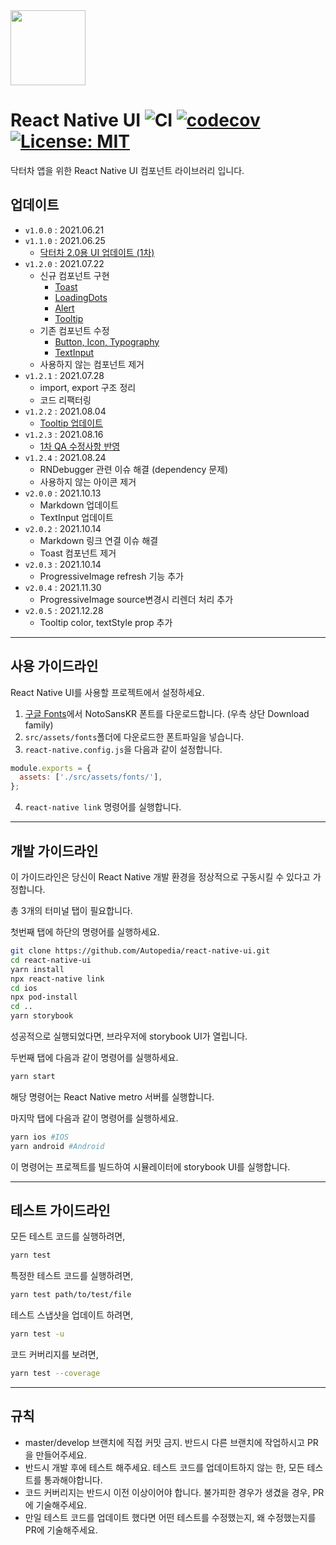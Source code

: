 <img src="https://image.doctor-cha.com/assets/SquareLogo-filled.png" width=120 />

# React Native UI ![CI](https://github.com/Autopedia/react-native-ui/actions/workflows/main.yml/badge.svg) [![codecov](https://codecov.io/gh/Autopedia/react-native-ui/branch/master/graph/badge.svg?token=982D9YJDJI)](https://codecov.io/gh/Autopedia/react-native-ui) [![License: MIT](https://img.shields.io/badge/License-MIT-yellow.svg)](https://opensource.org/licenses/MIT)

닥터차 앱을 위한 React Native UI 컴포넌트 라이브러리 입니다.

## 업데이트

- `v1.0.0` : 2021.06.21
- `v1.1.0` : 2021.06.25
  - [닥터차 2.0용 UI 업데이트 (1차)](https://docs.google.com/document/d/1Kx-2GRcfI4oOF1b7yCWmUb4L9-bbQubQdiB9P4mMHt4/edit)
- `v1.2.0` : 2021.07.22
  - 신규 컴포넌트 구현
    - [Toast](https://docs.google.com/document/d/1BHkyeh_1XXIXRqIs2dA5PEJTSHL9IWDaY9ptZpxUiEM/edit)
    - [LoadingDots](https://docs.google.com/document/d/1BHkyeh_1XXIXRqIs2dA5PEJTSHL9IWDaY9ptZpxUiEM/edit)
    - [Alert](https://docs.google.com/document/d/1VceAbGqxjaTrtVe-A6lcW3WqtcThgzPoJaV26hhxZZg/edit)
    - [Tooltip](https://docs.google.com/document/d/1mRcigecFJY5QoK3cPxb2KITGSNVIrSXPeeCwWLQjylQ/edit)
  - 기존 컴포넌트 수정
    - [Button, Icon, Typography](https://docs.google.com/document/d/10oiqZ-lLql5v4gNO-X3vF-aue9uDXUeeR9nrgUnOLfw/edit#heading=h.bqfs6i8j7ud5)
    - [TextInput](https://docs.google.com/document/d/1YNn6NmqP2v-MbngT72wdEpkwSpAhukDiRIa2G6kQtx4/edit#)
  - 사용하지 않는 컴포넌트 제거
- `v1.2.1` : 2021.07.28
  - import, export 구조 정리
  - 코드 리팩터링
- `v1.2.2` : 2021.08.04
  - [Tooltip 업데이트](https://docs.google.com/document/d/1I83eZ3mjerENqyh6B91ohNUWS2H9F_Rl8e8ZRRVa5VQ/edit)
- `v1.2.3` : 2021.08.16
  - [1차 QA 수정사항 반영](https://docs.google.com/document/d/1hmMIlYXe-M7M_q2eLDeJRA8iX2duu7KD-vI8jL3E14I/edit)
- `v1.2.4` : 2021.08.24
  - RNDebugger 관련 이슈 해결 (dependency 문제)
  - 사용하지 않는 아이콘 제거
- `v2.0.0` : 2021.10.13
  - Markdown 업데이트
  - TextInput 업데이트
- `v2.0.2` : 2021.10.14
  - Markdown 링크 연결 이슈 해결
  - Toast 컴포넌트 제거
- `v2.0.3` : 2021.10.14
  - ProgressiveImage refresh 기능 추가
- `v2.0.4` : 2021.11.30
  - ProgressiveImage source변경시 리렌더 처리 추가
- `v2.0.5` : 2021.12.28
  - Tooltip color, textStyle prop 추가

---

## 사용 가이드라인

React Native UI를 사용할 프로젝트에서 설정하세요.

1. [구글 Fonts](https://fonts.google.com/specimen/Noto+Sans+KR)에서 NotoSansKR 폰트를 다운로드합니다. (우측 상단 Download family)
2. `src/assets/fonts`폴더에 다운로드한 폰트파일을 넣습니다.
3. `react-native.config.js`을 다음과 같이 설정합니다.

```javascript
module.exports = {
  assets: ['./src/assets/fonts/'],
};
```

4. `react-native link` 명령어를 실행합니다.

---

## 개발 가이드라인

이 가이드라인은 당신이 React Native 개발 환경을 정상적으로 구동시킬 수 있다고 가정합니다.

총 3개의 터미널 탭이 필요합니다.

첫번째 탭에 하단의 명령어를 실행하세요.

```bash
git clone https://github.com/Autopedia/react-native-ui.git
cd react-native-ui
yarn install
npx react-native link
cd ios
npx pod-install
cd ..
yarn storybook
```

성공적으로 실행되었다면, 브라우저에 storybook UI가 열립니다.

두번째 탭에 다음과 같이 명령어를 실행하세요.

```bash
yarn start
```

해당 명령어는 React Native metro 서버를 실행합니다.

마지막 탭에 다음과 같이 명령어를 실행하세요.

```bash
yarn ios #IOS
yarn android #Android
```

이 명령어는 프로젝트를 빌드하여 시뮬레이터에 storybook UI를 실행합니다.

---

## 테스트 가이드라인

모든 테스트 코드를 실행하려면,

```bash
yarn test
```

특정한 테스트 코드를 실행하려면,

```bash
yarn test path/to/test/file
```

테스트 스냅샷을 업데이트 하려면,

```bash
yarn test -u
```

코드 커버리지를 보려면,

```bash
yarn test --coverage
```

---

## 규칙

- master/develop 브랜치에 직접 커밋 금지. 반드시 다른 브랜치에 작업하시고 PR을 만들어주세요.
- 반드시 개발 후에 테스트 해주세요. 테스트 코드를 업데이트하지 않는 한, 모든 테스트를 통과해야합니다.
- 코드 커버리지는 반드시 이전 이상이어야 합니다. 불가피한 경우가 생겼을 경우, PR에 기술해주세요.
- 만일 테스트 코드를 업데이트 했다면 어떤 테스트를 수정했는지, 왜 수정했는지를 PR에 기술해주세요.

